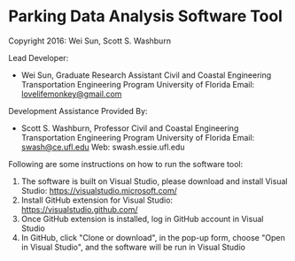 # Parking Data Analysis Software Tool
Copyright 2016: Wei Sun, Scott S. Washburn

Lead Developer:
 - Wei Sun, Graduate Research Assistant
   Civil and Coastal Engineering
   Transportation Engineering Program
   University of Florida
   Email: lovelifemonkey@gmail.com
   
Development Assistance Provided By:
 - Scott S. Washburn, Professor
   Civil and Coastal Engineering
   Transportation Engineering Program
   University of Florida
   Email: swash@ce.ufl.edu
   Web: swash.essie.ufl.edu

Following are some instructions on how to run the software tool:
1. The software is built on Visual Studio, please download and install Visual Studio:
   https://visualstudio.microsoft.com/
2. Install GitHub extension for Visual Studio:
   https://visualstudio.github.com/
3. Once GitHub extension is installed, log in GitHub account in Visual Studio
4. In GitHub, click "Clone or download", in the pop-up form, choose "Open in Visual Studio",
and the software will be run in Visual Studio
